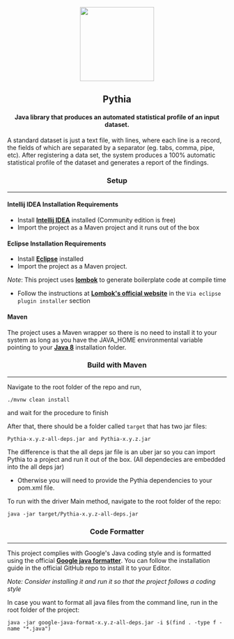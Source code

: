 <p align="center"> 
    <img height=170 src="https://cdn.discordapp.com/attachments/326432556037832704/936299117766926406/logo3.png"/> 
</p>

## <div align="center">Pythia</div>

#### <div align="center">Java library that produces an automated statistical profile of an input dataset.</div>

A standard dataset is just a text file, with lines, where each line is a record, the fields of which
are separated by a separator (eg. tabs, comma, pipe, etc).
After registering a data set, the system produces a 100% automatic statistical profile of the dataset
and generates a report of the findings.

### <div align="center">Setup</div>

---

#### Intellij IDEA Installation Requirements
- Install [**Intellij IDEA**](https://www.jetbrains.com/idea/download/#section=windows) installed (Community edition is free)
- Import the project as a Maven project and it runs out of the box

#### Eclipse Installation Requirements
- Install [**Eclipse**](https://www.eclipse.org/downloads/) installed
- Import the project as a Maven project.

_Note_: This project uses [**lombok**](https://projectlombok.org/) to generate boilerplate code at compile time

- Follow the instructions at [**Lombok's official website**](https://projectlombok.org/setup/eclipse) 
in the `Via eclipse plugin installer` section



#### Maven
The project uses a Maven wrapper so there is no need to install it to your system as long as you have the JAVA_HOME 
environmental variable pointing to your [**Java 8**](https://www.oracle.com/java/technologies/downloads/) installation folder.

### <div align="center">Build with Maven</div>

---

Navigate to the root folder of the repo and run,
~~~~
./mvnw clean install
~~~~
and wait for the procedure to finish

After that, there should be a folder called `target` that has two jar files:
~~~~
Pythia-x.y.z-all-deps.jar and Pythia-x.y.z.jar
~~~~
The difference is that the all deps jar file is an uber jar so you can import Pythia to a project and run it out of the box. (All dependecies are embedded into the all deps jar)
* Otherwise you will need to provide the Pythia dependencies to your pom.xml file.

To run with the driver Main method, navigate to the root folder of the repo:
~~~~
java -jar target/Pythia-x.y.z-all-deps.jar
~~~~

### <div align="center">Code Formatter</div>

---

This project complies with Google's Java coding style and is formatted using the official [**Google java formatter**](https://github.com/google/google-java-format).
You can follow the installation guide in the official GitHub repo to install it to your Editor.

_Note:  Consider installing it and run it so that the project follows a coding style_

In case you want to format all java files from the command line, run in the root folder of the project:
~~~~shell
java -jar google-java-format-x.y.z-all-deps.jar -i $(find . -type f -name "*.java")
~~~~